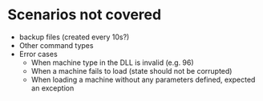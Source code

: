 # Scenarios not covered

* backup files (created every 10s?)
* Other command types
* Error cases
	* When machine type in the DLL is invalid (e.g. 96)
	* When a machine fails to load (state should not be corrupted)
	* When loading a machine without any parameters defined, expected an exception